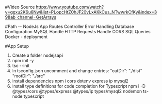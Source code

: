 #Video Source
https://www.youtube.com/watch?v=ggxu2K6u6Nw&list=PLopcHtZ0hJF20vLxAKkCus_NTwwrkCfKy&index=39&ab_channel=GetArrays

#Path
-- NodeJs App
Routes
Controller
Error Handling
Database Configuration
MySQL
Handle HTTP Requests
Handle CORS
SQL Queries
Docker - deployment

#App Setup

1. Create a folder nodejsapi
2. npm init -y
3. tsc --init
4. In tsconfig.json uncomment and change entries:
   "outDir": "./dist"
   "rootDir": "./src"
5. Install dependencies
   npm i cors dotenv express ip mysql2
6. Install type definitions for code completion for Typescript
   npm i -D @types/cors @types/express @types/ip types/mysql2 nodemon ts-node typescript
